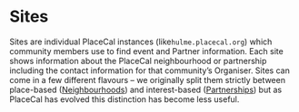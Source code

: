 # Sites

Sites are individual PlaceCal instances (like`hulme.placecal.org`) which community members use to find event and Partner information. Each site shows information about the PlaceCal neighbourhood or partnership including the contact information for that community’s Organiser. Sites can come in a few different flavours – we originally split them strictly between place-based ([Neighbourhoods](neighbourhoods.md)) and interest-based ([Partnerships](partnerships.md)) but as PlaceCal has evolved this distinction has become less useful.&#x20;
